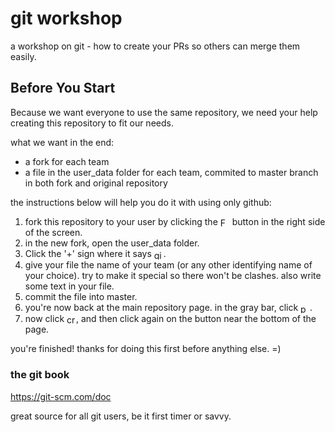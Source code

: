 # git workshop
a workshop on git - how to create your PRs so others can merge them easily.

## Before You Start
Because we want everyone to use the same repository, we need your help creating this repository to fit our needs.

what we want in the end:
* a fork for each team
* a file in the user_data folder for each team, commited to master branch in both fork and original repository

the instructions below will help you do it with using only github:

1. fork this repository to your user by clicking the <a href="#before-you-start"><img src="https://github.com/nadavwe/git_workshop/raw/master/.readme/user_data_plus.png" height="15" title="Fork" alt="Fork" align="center"/></a> button in the right side of the screen.
2. in the new fork, open the user_data folder.
1. Click the '+' sign where it says <a href="#before-you-start"><img src="https://github.com/nadavwe/git_workshop/raw/master/.readme/user_data_plus.png" height="15" title="git_workshop/+" alt="git_workshop/+" align="center"/></a>.
1. give your file the name of your team (or any other identifying name of your choice). try to make it special so there won't be clashes. also write some text in your file.
2. commit the file into master.
3. you're now back at the main repository page. in the gray bar, click <a href="#before-you-start"><img src="https://github.com/nadavwe/git_workshop/raw/master/.readme/pull_request.png" height="15" title="pull request" alt="pull request" align="center"/></a>.
2. now click <a id="pull" href="#before-you-start"><img src="https://github.com/nadavwe/git_workshop/raw/master/.readme/create_pull_request.png" height="15" title="create pull request" alt="create pull request" align="center"/></a>, and then click again on the button near the bottom of the page.

you're finished! thanks for doing this first before anything else. =)

### the git book
https://git-scm.com/doc

great source for all git users, be it first timer or savvy.



